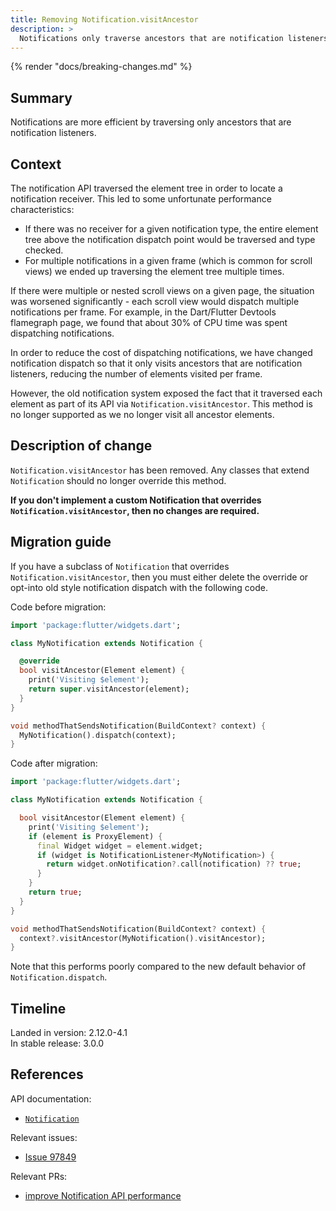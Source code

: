 ```yaml
---
title: Removing Notification.visitAncestor
description: >
  Notifications only traverse ancestors that are notification listeners.
---
```


{% render "docs/breaking-changes.md" %}

## Summary

Notifications are more efficient by traversing only ancestors that
are notification listeners.

## Context

The notification API traversed the element tree in order to locate a
notification receiver. This led to some unfortunate performance
characteristics:

  * If there was no receiver for a given notification type, the entire element
    tree above the notification dispatch point would be traversed and type
    checked.
  * For multiple notifications in a given frame (which is common for scroll
    views) we ended up traversing the element tree multiple times.

If there were multiple or nested scroll views on a given page, the situation
was worsened significantly - each scroll view would dispatch multiple
notifications per frame. For example, in the Dart/Flutter Devtools flamegraph
page, we found that about 30% of CPU time was spent dispatching notifications.

In order to reduce the cost of dispatching notifications, we have changed
notification dispatch so that it only visits ancestors that are notification
listeners, reducing the number of elements visited per frame.

However, the old notification system exposed the fact that it traversed
each element as part of its API via `Notification.visitAncestor`. This
method is no longer supported as we no longer visit all ancestor elements.

## Description of change

`Notification.visitAncestor` has been removed.
Any classes that extend `Notification` should
no longer override this method.

**If you don't implement a custom Notification
that overrides `Notification.visitAncestor`,
then no changes are required.**

## Migration guide

If you have a subclass of `Notification` that overrides
`Notification.visitAncestor`, then you must either delete the override or
opt-into old style notification dispatch with the following code.

Code before migration:

```dart
import 'package:flutter/widgets.dart';

class MyNotification extends Notification {

  @override
  bool visitAncestor(Element element) {
    print('Visiting $element');
    return super.visitAncestor(element);
  }
}

void methodThatSendsNotification(BuildContext? context) {
  MyNotification().dispatch(context);
}
```

Code after migration:

```dart
import 'package:flutter/widgets.dart';

class MyNotification extends Notification {

  bool visitAncestor(Element element) {
    print('Visiting $element');
    if (element is ProxyElement) {
      final Widget widget = element.widget;
      if (widget is NotificationListener<MyNotification>) {
        return widget.onNotification?.call(notification) ?? true;
      }
    }
    return true;
  }
}

void methodThatSendsNotification(BuildContext? context) {
  context?.visitAncestor(MyNotification().visitAncestor);
}
```

Note that this performs poorly compared to the
new default behavior of `Notification.dispatch`.

## Timeline

Landed in version: 2.12.0-4.1<br>
In stable release: 3.0.0

## References

API documentation:

* [`Notification`]({{site.api}}/flutter/widgets/Notification-class.html)

Relevant issues:

* [Issue 97849]({{site.repo.flutter}}/issues/97849)

Relevant PRs:

* [improve Notification API performance]({{site.repo.flutter}}/pull/98451)
